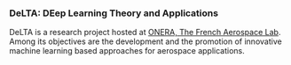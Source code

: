 ### DeLTA: DEep Learning Theory and Applications

DeLTA is a research project hosted at [ONERA, The French Aerospace Lab](www.onera.fr/en). Among its objectives are the development and the promotion of innovative machine learning based approaches for aerospace applications.
